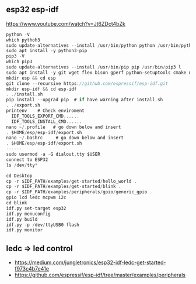 ## esp32 esp-idf
https://www.youtube.com/watch?v=Jt6ZDct4bZk
```c
python -V
which pythoh3
sudo update-alternatives --install /usr/bin/python python /usr/bin/python3 l
sudo apt install -y python3-pip
pip3 -V
which pip3
sudo update-alternatives --install /usr/bin/pip pip /usr/bin/pip3 l
sudo apt install -y git wget flex bison gperf python-setuptools cmake ninja-build ccache libffi-dev libssl-dev dfu-util
mkdir esp && cd esp
git clone --recursive https://github.com/espressif/esp-idf.git
mkdir esp-idf && cd esp-idf
. ./install.sh
pip install --upgrad pip  # if have warning after install.sh
. ./export.sh
printenv    # Check enviroment
  IDF_TOOLS_EXPORT_CMD......
  IDF_TOOLS_INSTALL_CMD......
nano ~/.profile   # go down below and insert 
. $HOME/esp/esp-idf/export.sh
nano ~/.bashrc     # go down below and insert
. $HOME/esp/esp-idf/export.sh
------
sudo usermod -a -G dialout,tty $USER
connect to ESP32
ls /dev/tty*

cd Desktop
cp -r $IDF_PATH/examples/get-started/hello_world .
cp -r $IDF_PATH/examples/get-started/blink .
cp -r $IDF_PATH/examples/peripherals/gpio/generic_gpio .
gpio lcd ledc mcpwm i2c
cd blink
idf.py set-target esp32
idf.py menuconfig
idf.py build
idf.py -p /dev/ttyUSB0 flash
idf.py monitor
```
## ledc => led control
* https://medium.com/jungletronics/esp32-idf-ledc-get-started-f973c4b7e41e
* https://github.com/espressif/esp-idf/tree/master/examples/peripherals

